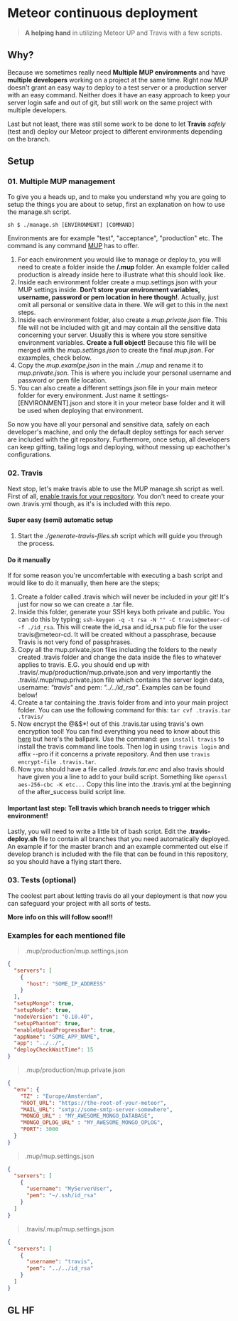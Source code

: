 # Meteor continuous deployment
> __A helping hand__ in utilizing Meteor UP and Travis with a few scripts.

## Why?
Because we sometimes really need __Multiple MUP environments__ and have __multiple developers__ working on a project at the same time. Right now MUP doesn't grant an easy way to deploy to a test server or a production server with an easy command. Neither does it have an easy approach to keep your server login safe and out of git, but still work on the same project with multiple developers.

Last but not least, there was still some work to be done to let __Travis__ _safely_ (test and) deploy our Meteor project to different environments depending on the branch.

## Setup
### 01. Multiple MUP management

To give you a heads up, and to make you understand why you are going to setup the things you are about to setup, first an explanation on how to use the manage.sh script.

```sh $ ./manage.sh [ENVIRONMENT] [COMMAND]```

Environments are for example "test", "acceptance", "production" etc. The command is any command [MUP](https://github.com/arunoda/meteor-up) has to offer.

1. For each environment you would like to manage or deploy to, you will need to create a folder inside the __/.mup__ folder. An example folder called production is already inside here to illustrate what this should look like.
2. Inside each environment folder create a mup.settings.json with your MUP settings inside. __Don't store your environment variables, username, password or pem location in here though!__. Actually, just omit all personal or sensitive data in there. We will get to this in the next steps.
3. Inside each environment folder, also create a _mup.private.json_ file. This file will not be included with git and may contain all the sensitive data concerning your server. Usually this is where you store sensitive environment variables. __Create a full object!__ Because this file will be merged with the _mup.settings.json_ to create the final _mup.json_. For exaxmples, check below.
4. Copy the _mup.examlpe.json_ in the main _./.mup_ and rename it to _mup.private.json_. This is where you include your personal username and password or pem file location.
5. You can also create a different settings.json file in your main meteor folder for every environment. Just name it settings-[ENVIRONMENT].json and store it in your meteor base folder and it will be used when deploying that environment.

So now you have all your personal and sensitive data, safely on each developer's machine, and only the default deploy settings for each server are included with the git repository. Furthermore, once setup, all developers can keep gitting, tailing logs and deploying, without messing up eachother's configurations.

### 02. Travis

Next stop, let's make travis able to use the MUP manage.sh script as well. 
First of all, [enable travis for your repository](https://docs.travis-ci.com/user/getting-started/). You don't need to create your own .travis.yml though, as it's is included with this repo.

#### Super easy (semi) automatic setup

1. Start the _./generate-travis-files.sh_ script which will guide you through the process.

#### Do it manually

If for some reason you're uncomfertable with executing a bash script and would like to do it manually, then here are the steps;

1. Create a folder called .travis which will never be included in your git! It's just for now so we can create a .tar file. 
2. Inside this folder, generate your SSH keys both private and public. You can do this by typing; ``ssh-keygen -q -t rsa -N "" -C travis@meteor-cd -f ./id_rsa``. This will create the id_rsa and id_rsa.pub file for the user travis@meteor-cd. It will be created without a passphrase, because Travis is not very fond of passphrases.
3. Copy all the mup.private.json files including the folders to the newly created .travis folder and change the data inside the files to whatever applies to travis. E.G. you should end up with .travis/.mup/production/mup.private.json and very importantly the .travis/.mup/mup.private.json file which contains the server login data, username: _"travis"_ and pem: _"../../id_rsa"_. Examples can be found below!
4. Create a tar containing the .travis folder from and into your main project folder. You can use the following command for this: ``tar cvf .travis.tar .travis/``
5. Now encrypt the @&$*! out of this .travis.tar using travis's own encryption tool! You can find everything you need to know about this [here](https://docs.travis-ci.com/user/encrypting-files/) but here's the ballpark. Use the command: ``gem install travis`` to install the travis command line tools. Then log in using ``travis login`` and affix --pro if it concerns a private repository. And then use ``travis encrypt-file .travis.tar``.
6. Now you should have a file called _.travis.tar.enc_ and also travis should have given you a line to add to your build script. Something like ``openssl aes-256-cbc -K etc...`` Copy this line into the .travis.yml at the beginning of the after_success build script line.

#### Important last step: Tell travis which branch needs to trigger which environment!

Lastly, you will need to write a little bit of bash script. Edit the __.travis-deploy.sh__ file to contain all branches that you need automatically deployed. An example if for the master branch and an example commented out else if develop branch is included with the file that can be found in this repository, so you should have a flying start there.

### 03. Tests (optional)

The coolest part about letting travis do all your deployment is that now you can safeguard your project with all sorts of tests.

__More info on this will follow soon!!!__

### Examples for each mentioned file
> .mup/production/mup.settings.json

```json
{
  "servers": [
    {
      "host": "SOME_IP_ADDRESS"
    }
  ],
  "setupMongo": true,
  "setupNode": true,
  "nodeVersion": "0.10.40",
  "setupPhantom": true,
  "enableUploadProgressBar": true,
  "appName": "SOME_APP_NAME",
  "app": "../../",
  "deployCheckWaitTime": 15
}
```
> .mup/production/mup.private.json

```json
{
  "env": {
    "TZ" : "Europe/Amsterdam",
    "ROOT_URL": "https://the-root-of-your-meteor",
    "MAIL_URL": "smtp://some-smtp-server-somewhere",
    "MONGO_URL" : "MY_AWESOME_MONGO_DATABASE",
    "MONGO_OPLOG_URL" : "MY_AWESOME_MONGO_OPLOG",
    "PORT": 3000
  }
}
```

> .mup/mup.settings.json

```json
{
  "servers": [
    {
      "username": "MyServerUser",
      "pem": "~/.ssh/id_rsa"
    }
  ]
}
```

> .travis/.mup/mup.settings.json

```json
{
  "servers": [
    {
      "username": "travis",
      "pem": "../../id_rsa"
    }
  ]
}
```

## GL HF
